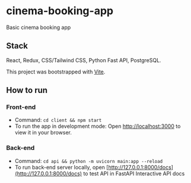# cinema-booking-app

Basic cinema booking app

## Stack

React, Redux, CSS/Tailwind CSS, Python Fast API, PostgreSQL.

This project was bootstrapped with [Vite](https://github.com/vitejs/vite).

## How to run

### Front-end

- Command: `cd client && npm start`
- To run the app in development mode: Open [http://localhost:3000](http://localhost:3000) to view it in your browser.

### Back-end

- Command: `cd api && python -m uvicorn main:app --reload`
- To run back-end server locally, open [http://127.0.0.1:8000/docs](http://127.0.0.1:8000/docs) to test API in FastAPI Interactive API docs
